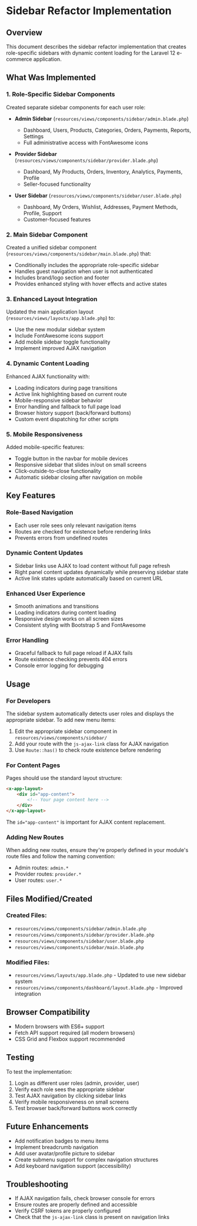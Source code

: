 # Sidebar Refactor Implementation

## Overview
This document describes the sidebar refactor implementation that creates role-specific sidebars with dynamic content loading for the Laravel 12 e-commerce application.

## What Was Implemented

### 1. Role-Specific Sidebar Components
Created separate sidebar components for each user role:

- **Admin Sidebar** (`resources/views/components/sidebar/admin.blade.php`)
  - Dashboard, Users, Products, Categories, Orders, Payments, Reports, Settings
  - Full administrative access with FontAwesome icons

- **Provider Sidebar** (`resources/views/components/sidebar/provider.blade.php`)
  - Dashboard, My Products, Orders, Inventory, Analytics, Payments, Profile
  - Seller-focused functionality

- **User Sidebar** (`resources/views/components/sidebar/user.blade.php`)
  - Dashboard, My Orders, Wishlist, Addresses, Payment Methods, Profile, Support
  - Customer-focused features

### 2. Main Sidebar Component
Created a unified sidebar component (`resources/views/components/sidebar/main.blade.php`) that:
- Conditionally includes the appropriate role-specific sidebar
- Handles guest navigation when user is not authenticated
- Includes brand/logo section and footer
- Provides enhanced styling with hover effects and active states

### 3. Enhanced Layout Integration
Updated the main application layout (`resources/views/layouts/app.blade.php`) to:
- Use the new modular sidebar system
- Include FontAwesome icons support
- Add mobile sidebar toggle functionality
- Implement improved AJAX navigation

### 4. Dynamic Content Loading
Enhanced AJAX functionality with:
- Loading indicators during page transitions
- Active link highlighting based on current route
- Mobile-responsive sidebar behavior
- Error handling and fallback to full page load
- Browser history support (back/forward buttons)
- Custom event dispatching for other scripts

### 5. Mobile Responsiveness
Added mobile-specific features:
- Toggle button in the navbar for mobile devices
- Responsive sidebar that slides in/out on small screens
- Click-outside-to-close functionality
- Automatic sidebar closing after navigation on mobile

## Key Features

### Role-Based Navigation
- Each user role sees only relevant navigation items
- Routes are checked for existence before rendering links
- Prevents errors from undefined routes

### Dynamic Content Updates
- Sidebar links use AJAX to load content without full page refresh
- Right panel content updates dynamically while preserving sidebar state
- Active link states update automatically based on current URL

### Enhanced User Experience
- Smooth animations and transitions
- Loading indicators during content loading
- Responsive design works on all screen sizes
- Consistent styling with Bootstrap 5 and FontAwesome

### Error Handling
- Graceful fallback to full page reload if AJAX fails
- Route existence checking prevents 404 errors
- Console error logging for debugging

## Usage

### For Developers
The sidebar system automatically detects user roles and displays the appropriate sidebar. To add new menu items:

1. Edit the appropriate sidebar component in `resources/views/components/sidebar/`
2. Add your route with the `js-ajax-link` class for AJAX navigation
3. Use `Route::has()` to check route existence before rendering

### For Content Pages
Pages should use the standard layout structure:
```html
<x-app-layout>
    <div id="app-content">
        <!-- Your page content here -->
    </div>
</x-app-layout>
```

The `id="app-content"` is important for AJAX content replacement.

### Adding New Routes
When adding new routes, ensure they're properly defined in your module's route files and follow the naming convention:
- Admin routes: `admin.*`
- Provider routes: `provider.*`  
- User routes: `user.*`

## Files Modified/Created

### Created Files:
- `resources/views/components/sidebar/admin.blade.php`
- `resources/views/components/sidebar/provider.blade.php`
- `resources/views/components/sidebar/user.blade.php`
- `resources/views/components/sidebar/main.blade.php`

### Modified Files:
- `resources/views/layouts/app.blade.php` - Updated to use new sidebar system
- `resources/views/components/dashboard/layout.blade.php` - Improved integration

## Browser Compatibility
- Modern browsers with ES6+ support
- Fetch API support required (all modern browsers)
- CSS Grid and Flexbox support recommended

## Testing
To test the implementation:
1. Login as different user roles (admin, provider, user)
2. Verify each role sees the appropriate sidebar
3. Test AJAX navigation by clicking sidebar links
4. Verify mobile responsiveness on small screens
5. Test browser back/forward buttons work correctly

## Future Enhancements
- Add notification badges to menu items
- Implement breadcrumb navigation
- Add user avatar/profile picture to sidebar
- Create submenu support for complex navigation structures
- Add keyboard navigation support (accessibility)

## Troubleshooting
- If AJAX navigation fails, check browser console for errors
- Ensure routes are properly defined and accessible
- Verify CSRF tokens are properly configured
- Check that the `js-ajax-link` class is present on navigation links
